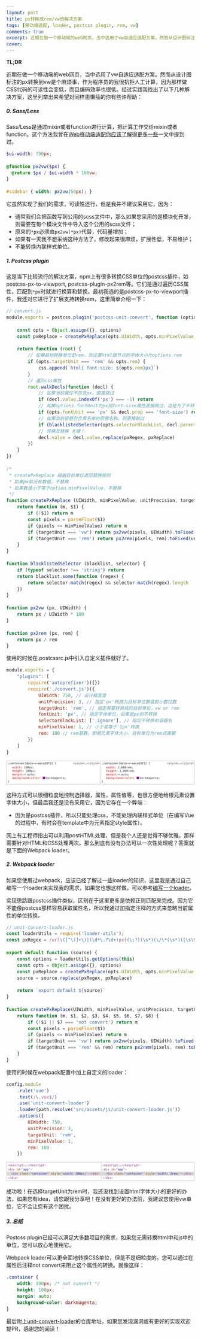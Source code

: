 ```yaml
---
layout: post
title: px转换成rem/vw的解决方案
tags: [移动端适配, loader, postcss plugin, rem, vw]
comments: true
excerpt: 近期在做一个移动端的web网页，当中选用了vw自适应适配方案。然而从设计图标注的px转换到vw是个麻烦事，作为程序员的我很抗拒人工计算，因为那样做CSS代码的可读性会变低，而且编码效率也很低。
cover: 
---
```



**TL;DR**

近期在做一个移动端的web网页，当中选用了vw自适应适配方案。然而从设计图标注的px转换到vw是个麻烦事，作为程序员的我很抗拒人工计算，因为那样做CSS代码的可读性会变低，而且编码效率也很低。经过实践我找出了以下几种解决方案，这里列举出来希望对同样患懒癌的你有些许帮助：

##### 0. Sass/Less

Sass/Less是通过mixin或者function进行计算，把计算工作交给mixin或者function。这个方法我曾在[Web移动端适配你应该了解得更多一些](https://cassieran.github.io/you-should-know-more-if-you-being-a-webapp-developer/)一文中提到过。

```scss
$ui-width: 750px;

@function px2vw($px) {
  @return $px / $ui-width * 100vw;
}

#sidebar { width: px2vw(50px); }
```

它虽然实现了我们的需求，可读性还行，但是我并不建议采用它，因为：

- 通常我们会把函数写到公用的scss文件中，那么如果您采用的是模块化开发，则需要在每个模块文件中导入这个公用的scss文件；
- 原来的`*px`必须由`px2vw(*px)`代替，代码量增加；
- 如果有一天我不想采纳这种方法了，修改起来很麻烦，扩展性低，不易维护；
- 不能转换内联样式单位。

##### 1. Postcss plugin

这是当下比较流行的解决方案，npm上有很多转换CSS单位的postcss插件，如postcss-px-to-viewport, postcss-plugin-px2rem等。它们是通过遍历CSS属性，匹配到`*px`时就进行换算和替换。最初我选的是postcss-px-to-viewport插件，我还对它进行了扩展支持转换rem，这里简单介绍一下：

```javascript
// convert.js
module.exports = postcss.plugin('postcss-unit-convert', function (options) {

    const opts = Object.assign({}, options)
    const pxReplace = createPxReplace(opts.UIWidth, opts.minPixelValue, opts.unitPrecision, opts.targetUnit, opts.rem)

    return function (root) {
        // 如果目标转换单位是rem，则设置html跟节点的字体大小为options.rem
        if (opts.targetUnit === 'rem' && opts.rem) {
            css.append(`html{ font-size: ${opts.rem}px}`) 
        }
        // 遍历css属性
        root.walkDecls(function (decl) { 
            // 如果当前属性不包含px，直接跳过
            if (decl.value.indexOf('px') === -1) return 
            // 如果options.fontUnit为px则font-size属性直接跳过，这是为了不转换font-size的单位
            if (opts.fontUnit === 'px' && decl.prop === 'font-size') return 
            // 如果当前容器包含黑名单的容器名称，则直接跳过
            if (blacklistedSelector(opts.selectorBlackList, decl.parent.selector)) return 
            // 转换及替换 关键！
            decl.value = decl.value.replace(pxRegex, pxReplace) 
        })
    }
})

/*
 * createPxReplace 根据目标单位返回替换规则
 * 如果px前没有数值，不替换
 * 如果数值小于等于option.minPixelValue，不替换
 */
function createPxReplace (UIWidth, minPixelValue, unitPrecision, targetUnit, rem) {
    return function (m, $1) {
        if (!$1) return m
        const pixels = parseFloat($1)
        if (pixels <= minPixelValue) return m
        if (targetUnit === 'vw') return px2vw(pixels, UIWidth).toFixed(unitPrecision) + targetUnit
        if (targetUnit === 'rem') return px2rem(pixels, rem).toFixed(unitPrecision) + targetUnit
    }
}

function blacklistedSelector (blacklist, selector) {
    if (typeof selector !== 'string') return
    return blacklist.some(function (regex) {
        return selector.match(regex) && selector.match(regex).length
    })
}

function px2vw (px, UIWidth) {
    return px / UIWidth * 100
}

function px2rem (px, rem) {
    return px / rem
}
```

使用的时候在.postcssrc.js中引入自定义插件就好了。

```javascript
module.exports = {
    "plugins": [
        require('autoprefixer')({})
        require('./convert.js')({
            UIWidth: 750, // 设计稿宽度
            unitPrecision: 3, // 指定'px'转换为目标单位数值的小数位数
            targetUnit: 'rem', // 指定需要转换成的目标单位，vw or rem
            fontUnit: 'px', // 指定字体单位，如果是px则不转换
            selectorBlackList: ['.ignore'], // 指定不转换的容器名
            minPixelValue: 1, // 小于或等于'1px'转换
            rem: 100 // rem基数，即根元素字体大小，目标单位为rem式需要
        })
    ]
}
```

![convert_postcss](/images/convert_postcss.png)

这种方式可以很细粒度地控制选择器，属性，属性值等，也很方便地给根元素设置字体大小，但最后我还是没有采用它，因为它存在一个弊端：

- 因为是postcss插件，所以只能处理css，不能处理内联样式单位（在编写Vue的过程中，有时会在template中为元素指定style属性）。

网上有工程师指出可以利用postHTML处理，但是我个人还是觉得不够优雅，那样需要针对HTML和CSS处理两次。那么到底有没有办法可以一次性处理呢？答案就是下面的Webpack loader。

##### 2. Webpack loader

如果您使用过webpack，应该已经了解过一些loader的知识，这里我是通过自己编写一个loader来实现我的需求，如果您也想这样做，可以参考[编写一个loader](https://webpack.docschina.org/contribute/writing-a-loader/)。

实现思路跟postcss插件类似，区别在于这里更多是依赖正则匹配来完成。因为它不能像postcss那样容易获取属性名，所以我通过加指定注释的方式来忽略当前属性的单位转换。

```js
// unit-convert-loader.js
const loaderUtils = require('loader-utils');
const pxRegex = /url\([^\)]+\)|(\d*\.?\d+)px((\;?)(\s*)(\/\*(\s*)([\s\S]*)(\s*)\*\/))?/ig

export default function (source) {
    const options = loaderUtils.getOptions(this)
    const opts = Object.assign({}, options)
    const pxReplace = createPxReplace(opts.UIWidth, opts.minPixelValue, opts.unitPrecision, opts.targetUnit, opts.rem)
    source = source.replace(pxRegex, pxReplace)

    return `export default ${source}`
}

function createPxReplace(UIWidth, minPixelValue, unitPrecision, targetUnit, rem) {
    return function (m, $1, $2, $3, $4, $5, $6, $7, $8) {
        if (!$1 || $7 === 'not convert') return m
        const pixels = parseFloat($1)
        if (pixels <= minPixelValue) return m
        if (targetUnit === 'vw') return px2vw(pixels, UIWidth).toFixed(unitPrecision) + targetUnit
        if (targetUnit === 'rem' && rem) return px2rem(pixels, rem).toFixed(unitPrecision) + targetUnit
    }
}
```

使用的时候在webpack配置中加上自定义的loader：

```javascript
config.module
    .rule('vue')
    .test(/\.vue$/)
    .use('unit-convert-loader')
    .loader(path.resolve('src/assets/js/unit-convert-loader.js'))
    .options({
        UIWidth: 750,
        unitPrecision: 3,
        targetUnit: 'rem',
        minPixelValue: 1,
        rem: 100
    })
```

![convert_loader](/images/convert_loader.png)

成功啦！在选择targetUnit为rem时，我还没找到设置html字体大小的更好的办法，如果您有idea，请您跟我分享吧！在没有更好的办法前，我建议您使用vw单位，它不会让您有这个困扰。

##### 3. 总结

Postcss plugin已经可以满足大多数项目的需求，如果您无需转换html中和js中的单位，您可以放心地使用它。

Webpack loader可以更全面地转换CSS单位，但是不是细粒度的。您可以通过在属性后注释not convert来阻止这个属性的转换。就像这样：

```css
.container {
    width: 100px; /* not convert */
    height: 100px;
    margin: auto;
    background-color: darkmagenta;
}
```

最后附上[unit-convert-loader](https://github.com/CassieRan/unit-convert-loader)的仓库地址，如果您发现漏洞或有更好的实现欢迎提PR，感谢您的阅读！
